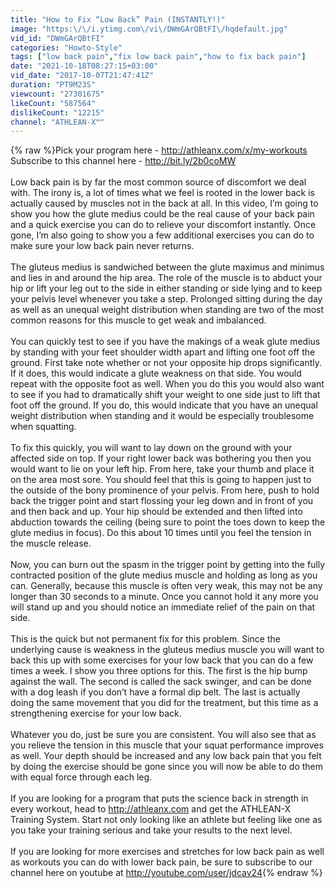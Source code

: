 ```yaml
---
title: "How to Fix “Low Back” Pain (INSTANTLY!)"
image: "https:\/\/i.ytimg.com\/vi\/DWmGArQBtFI\/hqdefault.jpg"
vid_id: "DWmGArQBtFI"
categories: "Howto-Style"
tags: ["low back pain","fix low back pain","how to fix back pain"]
date: "2021-10-18T08:27:15+03:00"
vid_date: "2017-10-07T21:47:41Z"
duration: "PT9M23S"
viewcount: "27301675"
likeCount: "587564"
dislikeCount: "12215"
channel: "ATHLEAN-X™"
---
```

{% raw %}Pick your program here - <a rel="nofollow" target="blank" href="http://athleanx.com/x/my-workouts">http://athleanx.com/x/my-workouts</a><br />Subscribe to this channel here - <a rel="nofollow" target="blank" href="http://bit.ly/2b0coMW">http://bit.ly/2b0coMW</a><br /><br />Low back pain is by far the most common source of discomfort we deal with.  The irony is, a lot of times what we feel is rooted in the lower back is actually caused by muscles not in the back at all.  In this video, I’m going to show you how the glute medius could be the real cause of your back pain and a quick exercise you can do to relieve your discomfort instantly.  Once gone, I’m also going to show you a few additional exercises you can do to make sure your low back pain never returns.<br /><br />The gluteus medius is sandwiched between the glute maximus and minimus and lies in and around the hip area.  The role of the muscle is to abduct your hip or lift your leg out to the side in either standing or side lying and to keep your pelvis level whenever you take a step.  Prolonged sitting during the day as well as an unequal weight distribution when standing are two of the most common reasons for this muscle to get weak and imbalanced.<br /><br />You can quickly test to see if you have the makings of a weak glute medius by standing with your feet shoulder width apart and lifting one foot off the ground.  First take note whether or not your opposite hip drops significantly.  If it does, this would indicate a glute weakness on that side.  You would repeat with the opposite foot as well.  When you do this you would also want to see if you had to dramatically shift your weight to one side just to lift that foot off the ground.  If you do, this would indicate that you have an unequal weight distribution when standing and it would be especially troublesome when squatting.<br /><br />To fix this quickly, you will want to lay down on the ground with your affected side on top.  If your right lower back was bothering you then you would want to lie on your left hip.  From here, take your thumb and place it on the area most sore.  You should feel that this is going to happen just to the outside of the bony prominence of your pelvis.  From here, push to hold back the trigger point and start flossing your leg down and in front of you and then back and up.  Your hip should be extended and then lifted into abduction towards the ceiling (being sure to point the toes down to keep the glute medius in focus).  Do this about 10 times until you feel the tension in the muscle release.<br /><br />Now, you can burn out the spasm in the trigger point by getting into the fully contracted position of the glute medius muscle and holding as long as you can.  Generally, because this muscle is often very weak, this may not be any longer than 30 seconds to a minute.  Once you cannot hold it any more you will stand up and you should notice an immediate relief of the pain on that side.<br /><br />This is the quick but not permanent fix for this problem. Since the underlying cause is weakness in the gluteus medius muscle you will want to back this up with some exercises for your low back that you can do a few times a week.  I show you three options for this.  The first is the hip bump against the wall.  The second is called the sack swinger, and can be done with a dog leash if you don’t have a formal dip belt.  The last is actually doing the same movement that you did for the treatment, but this time as a strengthening exercise for your low back.<br /><br />Whatever you do, just be sure you are consistent.  You will also see that as you relieve the tension in this muscle that your squat performance improves as well.  Your depth should be increased and any low back pain that you felt by doing the exercise should be gone since you will now be able to do them with equal force through each leg.<br /><br />If you are looking for a program that puts the science back in strength in every workout, head to <a rel="nofollow" target="blank" href="http://athleanx.com">http://athleanx.com</a> and get the ATHLEAN-X Training System.  Start not only looking like an athlete but feeling like one as you take your training serious and take your results to the next level.<br /><br />If you are looking for more exercises and stretches for low back pain as well as workouts you can do with lower back pain, be sure to subscribe to our channel here on youtube at <a rel="nofollow" target="blank" href="http://youtube.com/user/jdcav24">http://youtube.com/user/jdcav24</a>{% endraw %}
